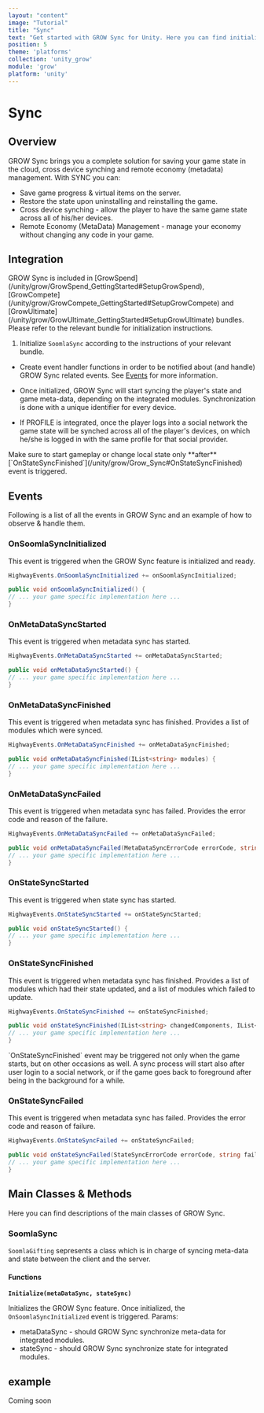 ```yaml
---
layout: "content"
image: "Tutorial"
title: "Sync"
text: "Get started with GROW Sync for Unity. Here you can find initialization instructions, event handling and usage examples."
position: 5
theme: 'platforms'
collection: 'unity_grow'
module: 'grow'
platform: 'unity'
---
```


# Sync

## Overview

GROW Sync brings you a complete solution for saving your game state in the cloud, cross device synching and remote economy (metadata) management.
With SYNC you can:

- Save game progress & virtual items on the server.
- Restore the state upon uninstalling and reinstalling the game.
- Cross device synching - allow the player to have the same game state across all of his/her devices.
- Remote Economy (MetaData) Management - manage your economy without changing any code in your game.

## Integration

<div class="info-box">GROW Sync is included in [GrowSpend](/unity/grow/GrowSpend_GettingStarted#SetupGrowSpend), [GrowCompete](/unity/grow/GrowCompete_GettingStarted#SetupGrowCompete) and [GrowUltimate](/unity/grow/GrowUltimate_GettingStarted#SetupGrowUltimate) bundles. Please refer to the relevant bundle for initialization instructions.</div>


1. Initialize `SoomlaSync` according to the instructions of your relevant bundle.

* Create event handler functions in order to be notified about (and handle) GROW Sync related events. See [Events](/unity/grow/Grow_Sync/#Events) for more information.

* Once initialized, GROW Sync will start syncing the player's state and game meta-data, depending on the integrated modules. Synchronization is done with a unique identifier for every device.

* If PROFILE is integrated, once the player logs into a social network the game state will be synched across all of the player's devices, on which he/she is logged in with the same profile for that social provider.

<div class="warning-box">Make sure to start gameplay or change local state only **after** [`OnStateSyncFinished`](/unity/grow/Grow_Sync#OnStateSyncFinished) event is triggered. </div>

## Events

Following is a list of all the events in GROW Sync and an example of how to observe & handle them.

### OnSoomlaSyncInitialized

This event is triggered when the GROW Sync feature is initialized and ready.

``` cs
HighwayEvents.OnSoomlaSyncInitialized += onSoomlaSyncInitialized;

public void onSoomlaSyncInitialized() {
// ... your game specific implementation here ...
}
```

### OnMetaDataSyncStarted

This event is triggered when metadata sync has started.

``` cs
HighwayEvents.OnMetaDataSyncStarted += onMetaDataSyncStarted;

public void onMetaDataSyncStarted() {
// ... your game specific implementation here ...
}
```

### OnMetaDataSyncFinished

This event is triggered when metadata sync has finished.
Provides a list of modules which were synced.

``` cs
HighwayEvents.OnMetaDataSyncFinished += onMetaDataSyncFinished;

public void onMetaDataSyncFinished(IList<string> modules) {
// ... your game specific implementation here ...
}
```

### OnMetaDataSyncFailed

This event is triggered when metadata sync has failed.
Provides the error code and reason of the failure.

``` cs
HighwayEvents.OnMetaDataSyncFailed += onMetaDataSyncFailed;

public void onMetaDataSyncFailed(MetaDataSyncErrorCode errorCode, string failReason) {
// ... your game specific implementation here ...
}
```

### OnStateSyncStarted

This event is triggered when state sync has started.

``` cs
HighwayEvents.OnStateSyncStarted += onStateSyncStarted;

public void onStateSyncStarted() {
// ... your game specific implementation here ...
}
```

### OnStateSyncFinished

This event is triggered when metadata sync has finished.
Provides a list of modules which had their state updated, and a list of modules which failed to update.

``` cs
HighwayEvents.OnStateSyncFinished += onStateSyncFinished;

public void onStateSyncFinished(IList<string> changedComponents, IList<string> failedComponents) {
// ... your game specific implementation here ...
}
```

<div class="info-box">`OnStateSyncFinished` event may be triggered not only when the game starts, but on other occasions as well. A sync process will start also after user login to a social network, or if the game goes back to foreground after being in the background for a while.</div>

### OnStateSyncFailed

This event is triggered when metadata sync has failed.
Provides the error code and reason of failure.

``` cs
HighwayEvents.OnStateSyncFailed += onStateSyncFailed;

public void onStateSyncFailed(StateSyncErrorCode errorCode, string failReason) {
// ... your game specific implementation here ...
}
```

## Main Classes & Methods

Here you can find descriptions of the main classes of GROW Sync.

### SoomlaSync

`SoomlaGifting` sepresents a class which is in charge of syncing meta-data and state between the client and the server.

#### Functions

**`Initialize(metaDataSync, stateSync)`**

Initializes the GROW Sync feature. Once initialized, the `OnSoomlaSyncInitialized` event is triggered.
Params:

- metaDataSync - should GROW Sync synchronize meta-data for integrated modules.
- stateSync - should GROW Sync synchronize state for integrated modules.

## example

Coming soon
